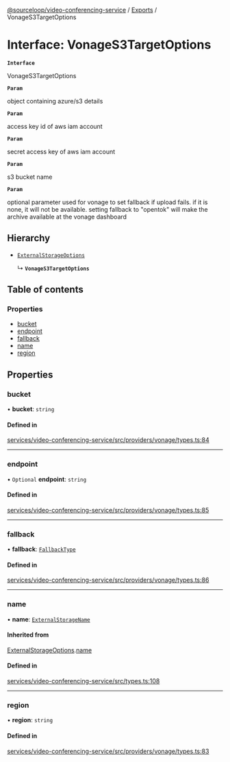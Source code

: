 [@sourceloop/video-conferencing-service](../README.md) / [Exports](../modules.md) / VonageS3TargetOptions

# Interface: VonageS3TargetOptions

**`Interface`**

VonageS3TargetOptions

**`Param`**

object containing azure/s3 details

**`Param`**

access key id of aws iam account

**`Param`**

secret access key of aws iam account

**`Param`**

s3 bucket name

**`Param`**

optional parameter used for vonage to set fallback if upload fails.
if it is none, it will not be available.
setting fallback to "opentok" will make the archive available  at the vonage dashboard

## Hierarchy

- [`ExternalStorageOptions`](ExternalStorageOptions.md)

  ↳ **`VonageS3TargetOptions`**

## Table of contents

### Properties

- [bucket](VonageS3TargetOptions.md#bucket)
- [endpoint](VonageS3TargetOptions.md#endpoint)
- [fallback](VonageS3TargetOptions.md#fallback)
- [name](VonageS3TargetOptions.md#name)
- [region](VonageS3TargetOptions.md#region)

## Properties

### bucket

• **bucket**: `string`

#### Defined in

[services/video-conferencing-service/src/providers/vonage/types.ts:84](https://github.com/sourcefuse/loopback4-microservice-catalog/blob/77bb890a2/services/video-conferencing-service/src/providers/vonage/types.ts#L84)

___

### endpoint

• `Optional` **endpoint**: `string`

#### Defined in

[services/video-conferencing-service/src/providers/vonage/types.ts:85](https://github.com/sourcefuse/loopback4-microservice-catalog/blob/77bb890a2/services/video-conferencing-service/src/providers/vonage/types.ts#L85)

___

### fallback

• **fallback**: [`FallbackType`](../enums/VonageEnums.FallbackType.md)

#### Defined in

[services/video-conferencing-service/src/providers/vonage/types.ts:86](https://github.com/sourcefuse/loopback4-microservice-catalog/blob/77bb890a2/services/video-conferencing-service/src/providers/vonage/types.ts#L86)

___

### name

• **name**: [`ExternalStorageName`](../enums/ExternalStorageName.md)

#### Inherited from

[ExternalStorageOptions](ExternalStorageOptions.md).[name](ExternalStorageOptions.md#name)

#### Defined in

[services/video-conferencing-service/src/types.ts:108](https://github.com/sourcefuse/loopback4-microservice-catalog/blob/77bb890a2/services/video-conferencing-service/src/types.ts#L108)

___

### region

• **region**: `string`

#### Defined in

[services/video-conferencing-service/src/providers/vonage/types.ts:83](https://github.com/sourcefuse/loopback4-microservice-catalog/blob/77bb890a2/services/video-conferencing-service/src/providers/vonage/types.ts#L83)
